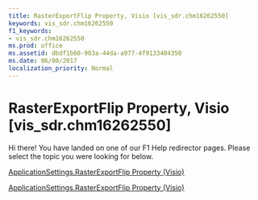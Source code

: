 ```yaml
---
title: RasterExportFlip Property, Visio [vis_sdr.chm16262550]
keywords: vis_sdr.chm16262550
f1_keywords:
- vis_sdr.chm16262550
ms.prod: office
ms.assetid: dbdf1b60-903a-44da-a977-4f9133404350
ms.date: 06/08/2017
localization_priority: Normal
---
```



# RasterExportFlip Property, Visio [vis_sdr.chm16262550]

Hi there! You have landed on one of our F1 Help redirector pages. Please select the topic you were looking for below.

[ApplicationSettings.RasterExportFlip Property (Visio)](http://msdn.microsoft.com/library/7d81d032-86d6-152c-d067-78f4cfdb91a5.aspx)

[ApplicationSettings.RasterExportFlip Property (Visio)](http://msdn.microsoft.com/library/1aa94fd4-7d2e-a2db-3291-c86ac4e22573%28Office.15%29.aspx)


